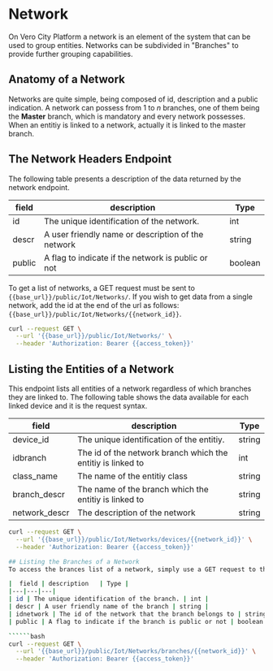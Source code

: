 # Network
On Vero City Platform a network is an element of the system that can be used to group entities. Networks can be subdivided in "Branches" to provide further grouping capabilities.

## Anatomy of a Network
Networks are quite simple, being composed of id, description and a public indication. A network can possess from 1 to *n* branches, one of them being the **Master** branch, which is mandatory and every network possesses. When an entitiy is linked to a network, actually it is linked to the master branch.


## The Network Headers Endpoint
The following table presents a description of the data returned by the network endpoint.

|  field | description   | Type |
|---|---|---|
| id | The unique identification of the network. | int |
| descr | A user friendly name or description of the network | string |
| public | A flag to indicate if the network is public or not | boolean |

To get a list of networks, a GET request must be sent to `{{base_url}}/public/Iot/Networks/`. If you wish to get data from a single network, add the id at the end of the url as follows: `{{base_url}}/public/Iot/Networks/{{network_id}}`.

```bash
curl --request GET \
  --url '{{base_url}}/public/Iot/Networks/' \
  --header 'Authorization: Bearer {{access_token}}'
```

## Listing the Entities of a Network
This endpoint lists all entities of a network regardless of which branches they are linked to. The following table shows the data available for each linked device and it is the request syntax.

|  field | description   | Type |
|---|---|---|
| device_id | The unique identification of the entitiy. | string |
| idbranch | The id of the network branch which the entitiy is linked to | int |
| class_name | The name of the entitiy class | string |
| branch_descr | The name of the branch which the entitiy is linked to | string |
| network_descr | The description of the network | string |

```bash
curl --request GET \
  --url '{{base_url}}/public/Iot/Networks/devices/{{network_id}}' \
  --header 'Authorization: Bearer {{access_token}}'

## Listing the Branches of a Network
To access the brances list of a network, simply use a GET request to the following url, informing the network id, `{{base_url}}/public/Iot/Networks/branches/{{network_id}}`. The return is an array of objects with the following data:

|  field | description   | Type |
|---|---|---|
| id | The unique identification of the branch. | int |
| descr | A user friendly name of the branch | string |
| idnetwork | The id of the network that the branch belongs to | string |
| public | A flag to indicate if the branch is public or not | boolean |

``````bash
curl --request GET \
  --url '{{base_url}}/public/Iot/Networks/branches/{{network_id}}' \
  --header 'Authorization: Bearer {{access_token}}'
```
